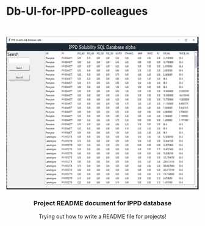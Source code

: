 # Db-UI-for-IPPD-colleagues


<!-- PROJECT LOGO -->
<br />
<p align="center">
  <a href="https://github.com/AlexBoldin/Db-UI-for-IPPD-colleagues/blob/main/README.md">
    <img src="/images_description/GUI1.png" alt="Logo" width="800" height="400">
  </a>

  <h3 align="center">Project README document for IPPD database</h3>

  <p align="center">
    Trying out how to write a README file for projects!
    <br />
  </p>
</p>
